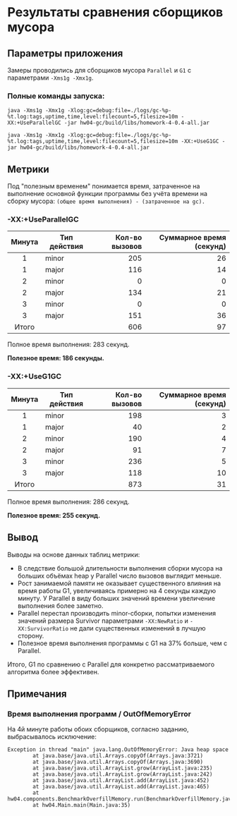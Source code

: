# Результаты сравнения сборщиков мусора

## Параметры приложения

Замеры проводились для сборщиков мусора `Parallel` и `G1` с параметрами `-Xms1g -Xmx1g`.

### Полные команды запуска:
```
java -Xms1g -Xmx1g -Xlog:gc=debug:file=./logs/gc-%p-%t.log:tags,uptime,time,level:filecount=5,filesize=10m -XX:+UseParallelGC -jar hw04-gc/build/libs/homework-4-0.4-all.jar
```
```
java -Xms1g -Xmx1g -Xlog:gc=debug:file=./logs/gc-%p-%t.log:tags,uptime,time,level:filecount=5,filesize=10m -XX:+UseG1GC -jar hw04-gc/build/libs/homework-4-0.4-all.jar
```

## Метрики

Под "полезным временем" понимается время, затраченное на выполнение основной функции программы без учёта времени на сборку мусора: `(общее время выполнения) - (затраченное на gc).`

### -XX:+UseParallelGC

| Минута | Тип действия | Кол-во вызовов | Суммарное время (секунд) |
| :---: | --- | ---: | ---: |
| 1   | minor | 205 | 26 |
| 1   | major | 116 | 14 |
| 2   | minor |  0  |  0 |
| 2   | major | 134 | 21 |
| 3   | minor |  0  |  0 |
| 3   | major | 151 | 36 |
| Итого |     | 606 | 97 |

Полное время выполнения: 283 секунд.

**Полезное время: 186 секунды.**


### -XX:+UseG1GC

| Минута | Тип действия | Кол-во вызовов | Суммарное время (секунд) |
| :---: | --- | ---: | ---: |
| 1   | minor | 198 |  3 |
| 1   | major |  40 |  2 |
| 2   | minor | 190 |  4 |
| 2   | major |  91 |  7 |
| 3   | minor | 236 |  5 |
| 3   | major | 118 | 10 |
| Итого |     | 873 | 31 |

Полное время выполнения: 286 секунд.

**Полезное время: 255 секунд.**

## Вывод
Выводы на основе данных таблиц метрики:
- В следствие большой длительности выполнения сборки мусора на больших объёмах heap у Parallel число вызовов выглядит меньше.
- Рост занимаемой памяти не оказывает существенного влияния на время работы G1, увеличиваясь примерно на 4 секунды каждую минуту. У Parallel в виду больших значений времени увеличение выполнения более заметно.
- Parallel перестал производить minor-сборки, попытки изменения значений размера Survivor параметрами `-XX:NewRatio` и `-XX:SurvivorRatio` не дали существенных изменений в лучшую сторону.
- Полезное время выполнения программы с G1 на 37% больше, чем с Parallel.

Итого, G1 по сравнению с Parallel для конкретно рассматриваемого алгоритма более эффективен.

## Примечания
### Время выполнения программ / OutOfMemoryError
На 4й минуте работы обоих сборщиков, согласно заданию, выбрасывалось исключение:
```
Exception in thread "main" java.lang.OutOfMemoryError: Java heap space
        at java.base/java.util.Arrays.copyOf(Arrays.java:3721)
        at java.base/java.util.Arrays.copyOf(Arrays.java:3690)
        at java.base/java.util.ArrayList.grow(ArrayList.java:235)
        at java.base/java.util.ArrayList.grow(ArrayList.java:242)
        at java.base/java.util.ArrayList.add(ArrayList.java:452)
        at java.base/java.util.ArrayList.add(ArrayList.java:465)
        at hw04.components.BenchmarkOverfillMemory.run(BenchmarkOverfillMemory.java:32)
        at hw04.Main.main(Main.java:35)
```